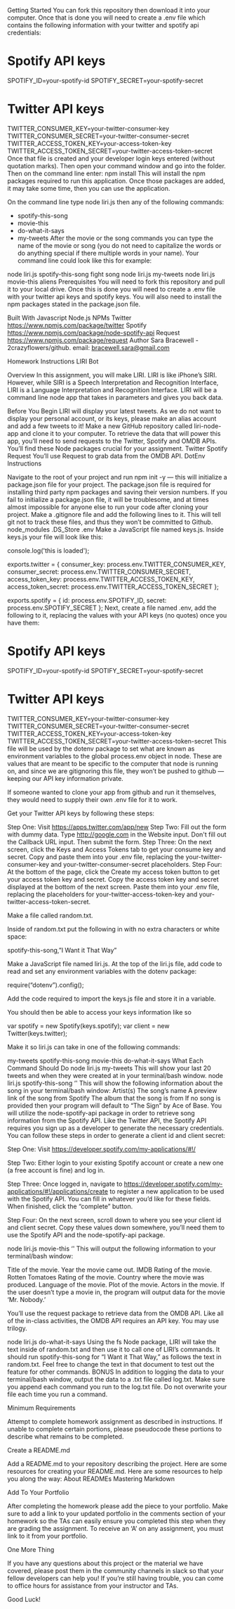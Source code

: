 Getting Started
You can fork this repository then download it into your computer. Once that is done you will need to create a .env file which contains the following information with your twitter and spotify api credentials:

# Spotify API keys

SPOTIFY_ID=your-spotify-id
SPOTIFY_SECRET=your-spotify-secret

# Twitter API keys

TWITTER_CONSUMER_KEY=your-twitter-consumer-key
TWITTER_CONSUMER_SECRET=your-twitter-consumer-secret
TWITTER_ACCESS_TOKEN_KEY=your-access-token-key
TWITTER_ACCESS_TOKEN_SECRET=your-twitter-access-token-secret
Once that file is created and your developer login keys entered (without quotation marks). Then open your command window and go into the folder. Then on the command line enter: npm install This will install the npm packages required to run this application. Once those packages are added, it may take some time, then you can use the application.

On the command line type node liri.js then any of the following commands:

* spotify-this-song
* movie-this
* do-what-it-says
* my-tweets
After the movie or the song commands you can type the name of the movie or song (you do not need to capitalize the words or do anything special if there multiple words in your name). Your command line could look like this for example:

node liri.js spotify-this-song fight song
node liri.js my-tweets
node liri.js movie-this aliens
Prerequisites
You will need to fork this repository and pull it to your local drive. Once this is done you will need to create a .env file with your twitter api keys and spotify keys. You will also need to install the npm packages stated in the package.json file.

Built With
Javascript
Node.js
NPMs
Twitter https://www.npmjs.com/package/twitter
Spotify https://www.npmjs.com/package/node-spotify-api
Request https://www.npmjs.com/package/request
Author
Sara Bracewell - 2crazyflowers/github. email: bracewell.sara@gmail.com

Homework Instructions
LIRI Bot

Overview
In this assignment, you will make LIRI. LIRI is like iPhone’s SIRI. However, while SIRI is a Speech Interpretation and Recognition Interface, LIRI is a Language Interpretation and Recognition Interface. LIRI will be a command line node app that takes in parameters and gives you back data.

Before You Begin
LIRI will display your latest tweets. As we do not want to display your personal account, or its keys, please make an alias account and add a few tweets to it!
Make a new GitHub repository called liri-node-app and clone it to your computer.
To retrieve the data that will power this app, you’ll need to send requests to the Twitter, Spotify and OMDB APIs. You’ll find these Node packages crucial for your assignment.
Twitter
Spotify
Request
You’ll use Request to grab data from the OMDB API.
DotEnv
Instructions

Navigate to the root of your project and run npm init -y — this will initialize a package.json file for your project. The package.json file is required for installing third party npm packages and saving their version numbers. If you fail to initialize a package.json file, it will be troublesome, and at times almost impossible for anyone else to run your code after cloning your project.
Make a .gitignore file and add the following lines to it. This will tell git not to track these files, and thus they won’t be committed to Github.
node_modules
.DS_Store
.env
Make a JavaScript file named keys.js.
Inside keys.js your file will look like this:

console.log('this is loaded');

exports.twitter = {
  consumer_key: process.env.TWITTER_CONSUMER_KEY,
  consumer_secret: process.env.TWITTER_CONSUMER_SECRET,
  access_token_key: process.env.TWITTER_ACCESS_TOKEN_KEY,
  access_token_secret: process.env.TWITTER_ACCESS_TOKEN_SECRET
};

exports.spotify = {
  id: process.env.SPOTIFY_ID,
  secret: process.env.SPOTIFY_SECRET
};
Next, create a file named .env, add the following to it, replacing the values with your API keys (no quotes) once you have them:

# Spotify API keys

SPOTIFY_ID=your-spotify-id
SPOTIFY_SECRET=your-spotify-secret

# Twitter API keys

TWITTER_CONSUMER_KEY=your-twitter-consumer-key
TWITTER_CONSUMER_SECRET=your-twitter-consumer-secret
TWITTER_ACCESS_TOKEN_KEY=your-access-token-key
TWITTER_ACCESS_TOKEN_SECRET=your-twitter-access-token-secret
This file will be used by the dotenv package to set what are known as environment variables to the global process.env object in node. These are values that are meant to be specific to the computer that node is running on, and since we are gitignoring this file, they won’t be pushed to github — keeping our API key information private.

If someone wanted to clone your app from github and run it themselves, they would need to supply their own .env file for it to work.

Get your Twitter API keys by following these steps:

Step One: Visit https://apps.twitter.com/app/new
Step Two: Fill out the form with dummy data. Type http://google.com in the Website input. Don't fill out the Callback URL input. Then submit the form.
Step Three: On the next screen, click the Keys and Access Tokens tab to get your consume key and secret. 
Copy and paste them into your .env file, replacing the your-twitter-consumer-key and your-twitter-consumer-secret placeholders.
Step Four: At the bottom of the page, click the Create my access token button to get your access token key and secret. 
Copy the access token key and secret displayed at the bottom of the next screen. Paste them into your .env file, replacing the placeholders for your-twitter-access-token-key and your-twitter-access-token-secret.

Make a file called random.txt.

Inside of random.txt put the following in with no extra characters or white space:

spotify-this-song,”I Want it That Way”

Make a JavaScript file named liri.js. At the top of the liri.js file, add code to read and set any environment variables with the dotenv package:

require(“dotenv”).config();

Add the code required to import the keys.js file and store it in a variable.

You should then be able to access your keys information like so

var spotify = new Spotify(keys.spotify); var client = new Twitter(keys.twitter);

Make it so liri.js can take in one of the following commands:

my-tweets
spotify-this-song
movie-this
do-what-it-says
What Each Command Should Do
node liri.js my-tweets
This will show your last 20 tweets and when they were created at in your terminal/bash window.
node liri.js spotify-this-song ‘'
This will show the following information about the song in your terminal/bash window:
Artist(s)
The song’s name
A preview link of the song from Spotify
The album that the song is from
If no song is provided then your program will default to “The Sign” by Ace of Base. You will utilize the node-spotify-api package in order to retrieve song information from the Spotify API.
Like the Twitter API, the Spotify API requires you sign up as a developer to generate the necessary credentials. You can follow these steps in order to generate a client id and client secret:

Step One: Visit https://developer.spotify.com/my-applications/#!/

Step Two: Either login to your existing Spotify account or create a new one (a free account is fine) and log in.

Step Three: Once logged in, navigate to https://developer.spotify.com/my-applications/#!/applications/create to register a new application to be used with the Spotify API. You can fill in whatever you’d like for these fields. When finished, click the “complete” button.

Step Four: On the next screen, scroll down to where you see your client id and client secret. Copy these values down somewhere, you’ll need them to use the Spotify API and the node-spotify-api package.

node liri.js movie-this ‘'
This will output the following information to your terminal/bash window:

Title of the movie.
Year the movie came out.
IMDB Rating of the movie.
Rotten Tomatoes Rating of the movie.
Country where the movie was produced.
Language of the movie.
Plot of the movie.
Actors in the movie.
If the user doesn’t type a movie in, the program will output data for the movie ‘Mr. Nobody.’

You’ll use the request package to retrieve data from the OMDB API. Like all of the in-class activities, the OMDB API requires an API key. You may use trilogy.

node liri.js do-what-it-says
Using the fs Node package, LIRI will take the text inside of random.txt and then use it to call one of LIRI’s commands.
It should run spotify-this-song for “I Want it That Way,” as follows the text in random.txt. Feel free to change the text in that document to test out the feature for other commands.
BONUS In addition to logging the data to your terminal/bash window, output the data to a .txt file called log.txt. Make sure you append each command you run to the log.txt file. Do not overwrite your file each time you run a command.

Minimum Requirements

Attempt to complete homework assignment as described in instructions. If unable to complete certain portions, please pseudocode these portions to describe what remains to be completed.

Create a README.md

Add a README.md to your repository describing the project. Here are some resources for creating your README.md. Here are some resources to help you along the way: About READMEs Mastering Markdown

Add To Your Portfolio

After completing the homework please add the piece to your portfolio. Make sure to add a link to your updated portfolio in the comments section of your homework so the TAs can easily ensure you completed this step when they are grading the assignment. To receive an ‘A’ on any assignment, you must link to it from your portfolio.

One More Thing

If you have any questions about this project or the material we have covered, please post them in the community channels in slack so that your fellow developers can help you! If you’re still having trouble, you can come to office hours for assistance from your instructor and TAs.

Good Luck!
